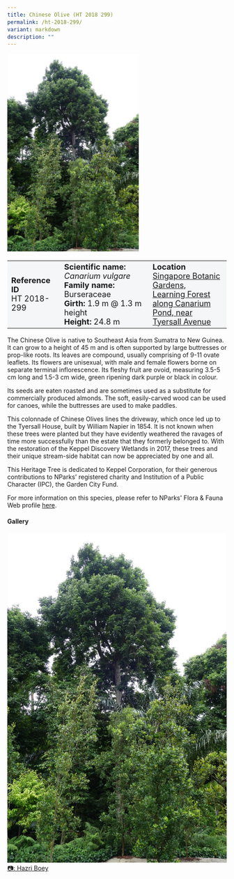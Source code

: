 ```yaml
---
title: Chinese Olive (HT 2018 299)
permalink: /ht-2018-299/
variant: markdown
description: ""
---
```

<div class="isomer-image-wrapper">
<img style="width: 60%" src="/images/Heritage_trees_photos/canavul_ht2018-299_habit.jpg">
</div><table style="minWidth: 100px; font-size: 18px; background: #F4F6F7">
<tbody><tr>
<td rowspan="1" colspan="1">
<strong>Reference ID</strong>
<br>HT 2018-299
</td>
<td rowspan="1" colspan="1">
	<strong>Scientific name:</strong> <em>Canarium vulgare</em>
<br><strong>Family name: </strong>Burseraceae
<br><strong>Girth: </strong>1.9 m @ 1.3 m height
<br><strong>Height: </strong>24.8 m
</td>
<td rowspan="1" colspan="1">
<strong>Location</strong><a href="https://www.onemap.gov.sg/?lat=1.3101500000081137&amp;lng=103.81317999998606">
 <br>Singapore Botanic Gardens,<br>Learning Forest along Canarium<br>Pond, near Tyersall Avenue</a>
</td>
</tr>
</tbody>
</table>
<p>The Chinese Olive is native to Southeast Asia from Sumatra to New Guinea. It can grow to a height of 45 m and is often supported by large buttresses or prop-like roots. Its leaves are compound, usually comprising of 9-11 ovate leaflets. Its flowers are unisexual, with male and female flowers borne on separate terminal inflorescence. Its fleshy fruit are ovoid, measuring 3.5-5 cm long and 1.5-3 cm wide, green ripening dark purple or black in colour.</p>

<p>Its seeds are eaten roasted and are sometimes used as a substitute for commercially produced almonds. The soft, easily-carved wood can be used for canoes, while the buttresses are used to make paddles.</p>

<p>This colonnade of Chinese Olives lines the driveway, which once led up to the Tyersall House, built by William Napier in 1854. It is not known when these trees were planted but they have evidently weathered the ravages of time more successfully than the estate that they formerly belonged to. With the restoration of the Keppel Discovery Wetlands in 2017, these trees and their unique stream-side habitat can now be appreciated by one and all.</p>

<p>This Heritage Tree is dedicated to Keppel Corporation, for their generous contributions to NParks' registered charity and Institution of a Public Character (IPC), the Garden City Fund. </p>

<p>For more information on this species, please refer to NParks' Flora &amp; Fauna Web profile <a href="https://www.nparks.gov.sg/florafaunaweb/flora/3/6/3659">here</a>.</p>

<h4><b>Gallery</b></h4>
<div class="isomer-card-grid">
<a href="/images/Heritage_trees_photos/canavul_ht2018-299_habit.jpg" class="isomer-card">
<div class="isomer-card-image">
<div class="isomer-image-wrapper"><img src="/images/Heritage_trees_photos/canavul_ht2018-299_habit.jpg"></div></div>
<div class="isomer-card-body"><div class="isomer-card-description">📷: Hazri Boey</div></div></a><p></p></div>